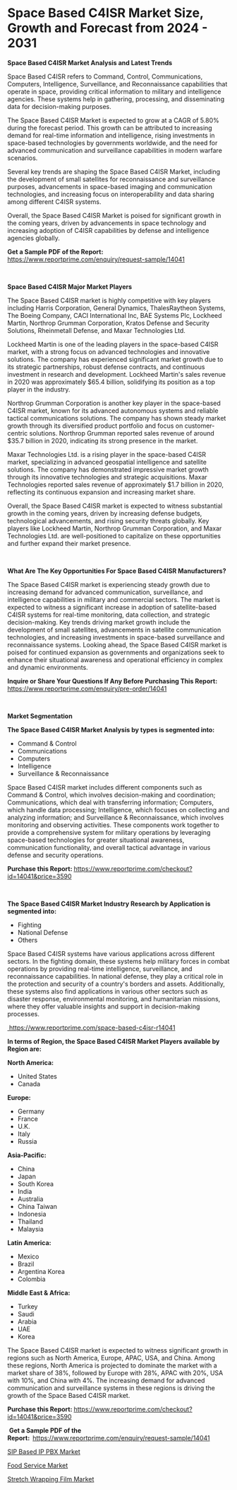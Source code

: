 <p><h1>Space Based C4ISR Market Size, Growth and Forecast from 2024 - 2031</h1></p><p><strong>Space Based C4ISR Market Analysis and Latest Trends</strong></p>
<p><p>Space Based C4ISR refers to Command, Control, Communications, Computers, Intelligence, Surveillance, and Reconnaissance capabilities that operate in space, providing critical information to military and intelligence agencies. These systems help in gathering, processing, and disseminating data for decision-making purposes.</p><p>The Space Based C4ISR Market is expected to grow at a CAGR of 5.80% during the forecast period. This growth can be attributed to increasing demand for real-time information and intelligence, rising investments in space-based technologies by governments worldwide, and the need for advanced communication and surveillance capabilities in modern warfare scenarios.</p><p>Several key trends are shaping the Space Based C4ISR Market, including the development of small satellites for reconnaissance and surveillance purposes, advancements in space-based imaging and communication technologies, and increasing focus on interoperability and data sharing among different C4ISR systems.</p><p>Overall, the Space Based C4ISR Market is poised for significant growth in the coming years, driven by advancements in space technology and increasing adoption of C4ISR capabilities by defense and intelligence agencies globally.</p></p>
<p><strong>Get a Sample PDF of the Report:&nbsp;</strong> <a href="https://www.reportprime.com/enquiry/request-sample/14041">https://www.reportprime.com/enquiry/request-sample/14041</a></p>
<p>&nbsp;</p>
<p><strong>Space Based C4ISR Major Market Players</strong></p>
<p><p>The Space Based C4ISR market is highly competitive with key players including Harris Corporation, General Dynamics, ThalesRaytheon Systems, The Boeing Company, CACI International Inc, BAE Systems Plc, Lockheed Martin, Northrop Grumman Corporation, Kratos Defense and Security Solutions, Rheinmetall Defense, and Maxar Technologies Ltd.</p><p>Lockheed Martin is one of the leading players in the space-based C4ISR market, with a strong focus on advanced technologies and innovative solutions. The company has experienced significant market growth due to its strategic partnerships, robust defense contracts, and continuous investment in research and development. Lockheed Martin's sales revenue in 2020 was approximately $65.4 billion, solidifying its position as a top player in the industry.</p><p>Northrop Grumman Corporation is another key player in the space-based C4ISR market, known for its advanced autonomous systems and reliable tactical communications solutions. The company has shown steady market growth through its diversified product portfolio and focus on customer-centric solutions. Northrop Grumman reported sales revenue of around $35.7 billion in 2020, indicating its strong presence in the market.</p><p>Maxar Technologies Ltd. is a rising player in the space-based C4ISR market, specializing in advanced geospatial intelligence and satellite solutions. The company has demonstrated impressive market growth through its innovative technologies and strategic acquisitions. Maxar Technologies reported sales revenue of approximately $1.7 billion in 2020, reflecting its continuous expansion and increasing market share.</p><p>Overall, the Space Based C4ISR market is expected to witness substantial growth in the coming years, driven by increasing defense budgets, technological advancements, and rising security threats globally. Key players like Lockheed Martin, Northrop Grumman Corporation, and Maxar Technologies Ltd. are well-positioned to capitalize on these opportunities and further expand their market presence.</p></p>
<p>&nbsp;</p>
<p><strong>What Are The Key Opportunities For Space Based C4ISR Manufacturers?</strong></p>
<p><p>The Space Based C4ISR market is experiencing steady growth due to increasing demand for advanced communication, surveillance, and intelligence capabilities in military and commercial sectors. The market is expected to witness a significant increase in adoption of satellite-based C4ISR systems for real-time monitoring, data collection, and strategic decision-making. Key trends driving market growth include the development of small satellites, advancements in satellite communication technologies, and increasing investments in space-based surveillance and reconnaissance systems. Looking ahead, the Space Based C4ISR market is poised for continued expansion as governments and organizations seek to enhance their situational awareness and operational efficiency in complex and dynamic environments.</p></p>
<p><strong>Inquire or Share Your Questions If Any Before Purchasing This Report:</strong> <a href="https://www.reportprime.com/enquiry/pre-order/14041">https://www.reportprime.com/enquiry/pre-order/14041</a></p>
<p>&nbsp;</p>
<p><strong>Market Segmentation</strong></p>
<p><strong>The Space Based C4ISR Market Analysis by types is segmented into:</strong></p>
<p><ul><li>Command & Control</li><li>Communications</li><li>Computers</li><li>Intelligence</li><li>Surveillance & Reconnaissance</li></ul></p>
<p><p>Space Based C4ISR market includes different components such as Command & Control, which involves decision-making and coordination; Communications, which deal with transferring information; Computers, which handle data processing; Intelligence, which focuses on collecting and analyzing information; and Surveillance & Reconnaissance, which involves monitoring and observing activities. These components work together to provide a comprehensive system for military operations by leveraging space-based technologies for greater situational awareness, communication functionality, and overall tactical advantage in various defense and security operations.</p></p>
<p><strong>Purchase this Report:&nbsp;</strong><a href="https://www.reportprime.com/checkout?id=14041&price=3590">https://www.reportprime.com/checkout?id=14041&price=3590</a></p>
<p>&nbsp;</p>
<p><strong>The Space Based C4ISR Market Industry Research by Application is segmented into:</strong></p>
<p><ul><li>Fighting</li><li>National Defense</li><li>Others</li></ul></p>
<p><p>Space Based C4ISR systems have various applications across different sectors. In the fighting domain, these systems help military forces in combat operations by providing real-time intelligence, surveillance, and reconnaissance capabilities. In national defense, they play a critical role in the protection and security of a country's borders and assets. Additionally, these systems also find applications in various other sectors such as disaster response, environmental monitoring, and humanitarian missions, where they offer valuable insights and support in decision-making processes.</p></p>
<p><a href="https://www.reportprime.com/space-based-c4isr-r14041">&nbsp;https://www.reportprime.com/space-based-c4isr-r14041</a></p>
<p><strong>In terms of Region, the Space Based C4ISR Market Players available by Region are:</strong></p>
<p>
    <p> <strong> North America: </strong>
        <ul>
            <li>United States</li>
            <li>Canada</li>
        </ul>
        </p> 
    <p> <strong> Europe: </strong>
        <ul>
            <li>Germany</li>
            <li>France</li>
            <li>U.K.</li>
            <li>Italy</li>
            <li>Russia</li>
        </ul>
        </p> 
    <p> <strong> Asia-Pacific: </strong>
        <ul>
            <li>China</li>
            <li>Japan</li>
            <li>South Korea</li>
            <li>India</li>
            <li>Australia</li>
            <li>China Taiwan</li>
            <li>Indonesia</li>
            <li>Thailand</li>
            <li>Malaysia</li>
        </ul>
        </p> 
    <p> <strong> Latin America: </strong>
        <ul>
            <li>Mexico</li>
            <li>Brazil</li>
            <li>Argentina Korea</li>
            <li>Colombia</li>
        </ul>
        </p> 
    <p> <strong> Middle East & Africa: </strong>
        <ul>
            <li>Turkey</li>
            <li>Saudi</li>
            <li>Arabia</li>
            <li>UAE</li>
            <li>Korea</li>
        </ul>
    </p>
    </p>
<p><p>The Space Based C4ISR market is expected to witness significant growth in regions such as North America, Europe, APAC, USA, and China. Among these regions, North America is projected to dominate the market with a market share of 38%, followed by Europe with 28%, APAC with 20%, USA with 10%, and China with 4%. The increasing demand for advanced communication and surveillance systems in these regions is driving the growth of the Space Based C4ISR market.</p></p>
<p><strong>Purchase this Report: </strong><a href="https://www.reportprime.com/checkout?id=14041&price=3590">https://www.reportprime.com/checkout?id=14041&price=3590</a></p>
<p>&nbsp;<strong>Get a Sample PDF of the Report:&nbsp;&nbsp;</strong><a href="https://www.reportprime.com/enquiry/request-sample/14041">https://www.reportprime.com/enquiry/request-sample/14041</a></p>
<p><strong></strong></p>
<p><p><a href="https://github.com/nathandecarvalho/Market-Research-Report-List-4/blob/main/sip-based-ip-pbx-market.md">SIP Based IP PBX Market</a></p><p><a href="https://github.com/amapolalg/Market-Research-Report-List-1/blob/main/food-service-market.md">Food Service Market</a></p><p><a href="https://github.com/kumertitash/Market-Research-Report-List-1/blob/main/stretch-wrapping-film-market.md">Stretch Wrapping Film Market</a></p></p>